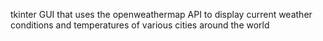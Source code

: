 tkinter GUI that uses the openweathermap API to display current weather conditions and temperatures of various cities around the world
